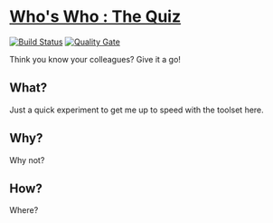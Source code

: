 # [Who's Who : The Quiz](https://wouter-admiraal-sonarsource.github.io/whoswho/dist/)

[![Build Status](https://travis-ci.org/wouter-admiraal-sonarsource/whoswho.svg?branch=master)](https://travis-ci.org/wouter-admiraal-sonarsource/whoswho) [![Quality Gate](https://sonarcloud.io/api/project_badges/measure?project=wouter-admiraal-sonarsource_whoswho&metric=alert_status)](https://sonarcloud.io/dashboard?id=wouter-admiraal-sonarsource_whoswho)

Think you know your colleagues? Give it a go!

## What?

Just a quick experiment to get me up to speed with the toolset here.

## Why?

Why not?

## How?

Where?
